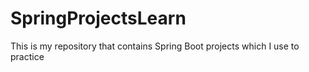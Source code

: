 # SpringProjectsLearn
This is my repository that contains Spring Boot projects which I use to practice
